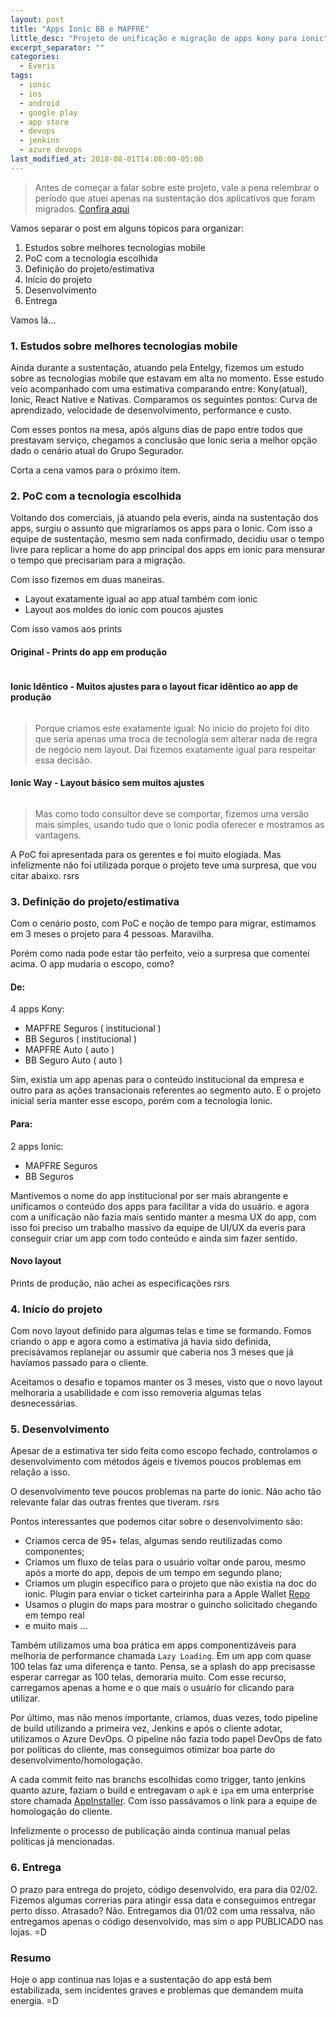 ```yaml
---
layout: post
title: "Apps Ionic BB e MAPFRE"
little_desc: "Projeto de unificação e migração de apps kony para ionic"
excerpt_separator: ""
categories:
  - Everis
tags:
  - ionic
  - ios
  - android
  - google play
  - app store
  - devops
  - jenkins
  - azure devops
last_modified_at: 2018-08-01T14:00:00-05:00
---
```


> Antes de começar a falar sobre este projeto, vale a pena relembrar o período que atuei apenas na sustentação dos aplicativos que foram migrados. <a href="/apps-kony-bbmapfre" target="_blank">Confira aqui</a>

Vamos separar o post em alguns tópicos para organizar:

1. Estudos sobre melhores tecnologias mobile
2. PoC com a tecnologia escolhida
3. Definição do projeto/estimativa
4. Início do projeto
5. Desenvolvimento
6. Entrega


Vamos lá...



### 1. Estudos sobre melhores tecnologias mobile

Ainda durante a sustentação, atuando pela Entelgy, fizemos um estudo sobre as tecnologias mobile que estavam em alta no momento.
Esse estudo veio acompanhado com uma estimativa comparando entre: Kony(atual), Ionic, React Native e Nativas.
Comparamos os seguintes pontos: Curva de aprendizado, velocidade de desenvolvimento, performance e custo.

Com esses pontos na mesa, após alguns dias de papo entre todos que prestavam serviço, chegamos a conclusão que Ionic seria a melhor opção dado o cenário atual do Grupo Segurador.

Corta a cena vamos para o próximo item.


### 2. PoC com a tecnologia escolhida

Voltando dos comerciais, já atuando pela everis, ainda na sustentação dos apps, surgiu o assunto que migraríamos os apps para o Ionic.
Com isso a equipe de sustentação, mesmo sem nada confirmado, decidiu usar o tempo livre para replicar a home do app principal dos apps em ionic para mensurar o tempo que precisariam para a migração.

Com isso fizemos em duas maneiras.

* Layout exatamente igual ao app atual também com ionic
* Layout aos moldes do ionic com poucos ajustes


Com isso vamos aos prints

#### Original - Prints do app em produção
<img src="assets/img/everis/bbmapfre-unificacao/0-app-kony.png" alt="">

#### Ionic Idêntico - Muitos ajustes para o layout ficar idêntico ao app de produção
<div class="grid">
    <div class="a img">
        <img src="assets/img/everis/bbmapfre-unificacao/1.0-home-identico-ionic.png" alt="">
    </div>
    <div class="b img">
        <img src="assets/img/everis/bbmapfre-unificacao/1.1-menu-identico-ionic.png" alt="">
    </div>
</div>

> Porque criamos este exatamente igual: No início do projeto foi dito que seria apenas uma troca de tecnologia sem alterar nada de regra de negócio nem layout. Dai fizemos exatamente igual para respeitar essa decisão.


#### Ionic Way - Layout básico sem muitos ajustes
<div class="grid">
    <div class="a img">
        <img src="assets/img/everis/bbmapfre-unificacao/2.0-home-ajustes-pequenos-ionic.png" alt="">
    </div>
    <div class="b img">
        <img src="assets/img/everis/bbmapfre-unificacao/2.1-menu-ajustes-pequenos-ionic.png" alt="">
    </div>
</div>

> Mas como todo consultor deve se comportar, fizemos uma versão mais simples, usando tudo que o Ionic podia oferecer e mostramos as vantagens.

A PoC foi apresentada para os gerentes e foi muito elogiada. Mas infelizmente não foi utilizada porque o projeto teve uma surpresa, que vou citar abaixo. rsrs



### 3. Definição do projeto/estimativa

Com o cenário posto, com PoC e noção de tempo para migrar, estimamos em 3 meses o projeto para 4 pessoas. Maravilha.

Porém como nada pode estar tão perfeito, veio a surpresa que comentei acima. O app mudaria o escopo, como?

#### De: 
4 apps Kony: 
* MAPFRE Seguros ( institucional )
* BB Seguros ( institucional )
* MAPFRE Auto ( auto )
* BB Seguro Auto ( auto )

Sim, existia um app apenas para o conteúdo institucional da empresa e outro para as ações transacionais referentes ao segmento auto.
E o projeto inicial seria manter esse escopo, porém com a tecnologia Ionic.

#### Para: 
2 apps Ionic:
* MAPFRE Seguros
* BB Seguros

Mantivemos o nome do app institucional por ser mais abrangente e unificamos o conteúdo dos apps para facilitar a vida do usuário.
e agora com a unificação não fazia mais sentido manter a mesma UX do app, com isso foi preciso um trabalho massivo da equipe de UI/UX da everis para conseguir criar um app com todo conteúdo e ainda sim fazer sentido.

#### Novo layout
Prints de produção, não achei as especificações rsrs
<img src="assets/img/everis/bbmapfre-unificacao/novo-layout.png" alt="">

### 4. Início do projeto

Com novo layout definido para algumas telas e time se formando. Fomos criando o app e agora como a estimativa já havia sido definida, precisávamos replanejar ou assumir que caberia nos 3 meses que já havíamos passado para o cliente.

Aceitamos o desafio e topamos manter os 3 meses, visto que o novo layout melhoraria a usabilidade e com isso removeria algumas telas desnecessárias.


### 5. Desenvolvimento

Apesar de a estimativa ter sido feita como escopo fechado, controlamos o desenvolvimento com métodos ágeis e tivemos poucos problemas em relação a isso.

O desenvolvimento teve poucos problemas na parte do ionic. Não acho tão relevante falar das outras frentes que tiveram. rsrs

Pontos interessantes que podemos citar sobre o desenvolvimento são:
* Criamos cerca de 95+ telas, algumas sendo reutilizadas como componentes;
* Criamos um fluxo de telas para o usuário voltar onde parou, mesmo após a morte do app, depois de um tempo em segundo plano;
* Criamos um plugin específico para o projeto que não existia na doc do ionic. Plugin para enviar o ticket carteirinha para a Apple Wallet <a href="https://github.com/everis-br/cordova-apple-wallet-tickets" target="_blank">Repo</a>
* Usamos o plugin do maps para mostrar o guincho solicitado chegando em tempo real
* e muito mais ...

Também utilizamos uma boa prática em apps componentizáveis para melhoria de performance chamada `Lazy Loading`. Em um app com quase 100 telas faz uma diferença e tanto. Pensa, se a splash do app precisasse esperar carregar as 100 telas, demoraria muito. 
Com esse recurso, carregamos apenas a home e o que mais o usuário for clicando para utilizar.

Por último, mas não menos importante, criamos, duas vezes, todo pipeline de build utilizando a primeira vez, Jenkins e após o cliente adotar, utilizamos o Azure DevOps. 
O pipeline não fazia todo papel DevOps de fato por políticas do cliente, mas conseguimos otimizar boa parte do desenvolvimento/homologação. 

A cada commit feito nas branchs escolhidas como trigger, tanto jenkins quanto azure, faziam o build e entregavam o `apk` e `ipa` em uma enterprise store chamada <a href="https://appinstaller.com.br" target="_blank">AppInstaller</a>. Com isso passávamos o link para a equipe de homologação do cliente. 

Infelizmente o processo de publicação ainda continua manual pelas políticas já mencionadas.

### 6. Entrega

O prazo para entrega do projeto, código desenvolvido, era para dia 02/02. Fizemos algumas correrias para atingir essa data e conseguimos entregar perto disso. Atrasado? Não. Entregamos dia 01/02 com uma ressalva, não entregamos apenas o código desenvolvido, mas sim o app PUBLICADO nas lojas. =D


### Resumo

Hoje o app continua nas lojas e a sustentação do app está bem estabilizada, sem incidentes graves e problemas que demandem muita energia. =D
